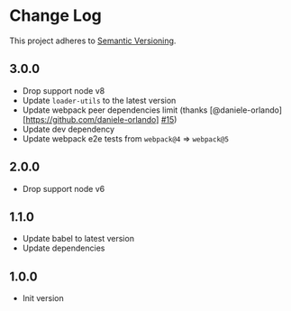 # Change Log

This project adheres to [Semantic Versioning](http://semver.org/).

## 3.0.0

- Drop support node v8
- Update `loader-utils` to the latest version
- Update webpack peer dependencies limit (thanks [@daniele-orlando][https://github.com/daniele-orlando] [#15](https://github.com/retyui/clean-css-loader/issues/15))
- Update dev dependency
- Update webpack e2e tests from `webpack@4` => `webpack@5`

## 2.0.0

- Drop support node v6

## 1.1.0

- Update babel to latest version
- Update dependencies

## 1.0.0

- Init version
